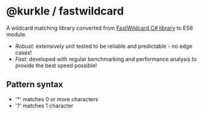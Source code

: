 # @kurkle / fastwildcard

A wildcard matching library converted from [FastWildcard C# library](https://github.com/fastwildcard/fastwildcard) to ES6 module.

* _*Robust:*_ extensively unit tested to be reliable and predictable - no edge cases!
* _*Fast:*_ developed with regular benchmarking and performance analysis to provide the best speed possible!

## Pattern syntax

* '*' matches 0 or more characters
* '?' matches 1 character


